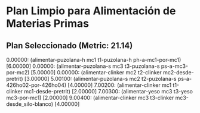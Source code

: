 # Plan Limpio para Alimentación de Materias Primas

## Plan Seleccionado (Metric: 21.14)

0.00000: (alimentar-puzolana-h mc1 t1-puzolana-h ph-a-mc1-por-mc1) [6.00000]
0.00000: (alimentar-puzolana-s mc3 t3-puzolana-s ps-a-mc3-por-mc2) [5.00000]
0.00000: (alimentar-clinker mc2 t2-clinker mc2-desde-pretrit) [3.00000]
5.00100: (alimentar-puzolana-s mc2 t2-puzolana-s ps-a-426ho02-por-426ho04) [4.00000]
7.00200: (alimentar-clinker mc1 t1-clinker mc1-desde-pretrit) [2.00000]
7.00300: (alimentar-yeso mc3 t3-yeso mc3-por-mc1) [2.00000]
9.00400: (alimentar-clinker mc3 t3-clinker mc3-desde_silo-blanco) [4.00000]